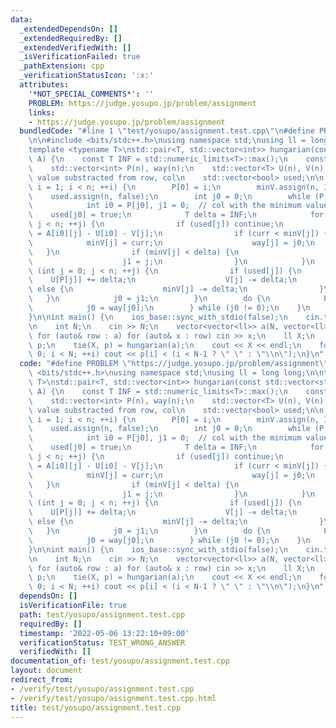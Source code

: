 ```yaml
---
data:
  _extendedDependsOn: []
  _extendedRequiredBy: []
  _extendedVerifiedWith: []
  _isVerificationFailed: true
  _pathExtension: cpp
  _verificationStatusIcon: ':x:'
  attributes:
    '*NOT_SPECIAL_COMMENTS*': ''
    PROBLEM: https://judge.yosupo.jp/problem/assignment
    links:
    - https://judge.yosupo.jp/problem/assignment
  bundledCode: "#line 1 \"test/yosupo/assignment.test.cpp\"\n#define PROBLEM \"https://judge.yosupo.jp/problem/assignment\"\
    \n\n#include <bits/stdc++.h>\nusing namespace std;\nusing ll = long long;\n\n\
    template <typename T>\nstd::pair<T, std::vector<int>> hungarian(const std::vector<std::vector<T>>&\
    \ A) {\n    const T INF = std::numeric_limits<T>::max();\n    const int n = A.size();\n\
    \    std::vector<int> P(n), way(n);\n    std::vector<T> U(n), V(n), minV;  //\
    \ value substracted from row, col\n    std::vector<bool> used;\n\n    for (int\
    \ i = 1; i < n; ++i) {\n        P[0] = i;\n        minV.assign(n, INF);\n    \
    \    used.assign(n, false);\n        int j0 = 0;\n        while (P[j0] != 0) {\n\
    \            int i0 = P[j0], j1 = 0;  // col with the minimum value\n        \
    \    used[j0] = true;\n            T delta = INF;\n            for (int j = 1;\
    \ j < n; ++j) {\n                if (used[j]) continue;\n                T curr\
    \ = A[i0][j] - U[i0] - V[j];\n                if (curr < minV[j]) {\n        \
    \            minV[j] = curr;\n                    way[j] = j0;\n             \
    \   }\n                if (minV[j] < delta) {\n                    delta = minV[j];\n\
    \                    j1 = j;\n                }\n            }\n            for\
    \ (int j = 0; j < n; ++j) {\n                if (used[j]) {\n                \
    \    U[P[j]] += delta;\n                    V[j] -= delta;\n                }\
    \ else {\n                    minV[j] -= delta;\n                }\n         \
    \   }\n            j0 = j1;\n        }\n        do {\n            P[j0] = P[way[j0]];\n\
    \            j0 = way[j0];\n        } while (j0 != 0);\n    }\n    return -V[0];\n\
    }\n\nint main() {\n    ios_base::sync_with_stdio(false);\n    cin.tie(nullptr);\n\
    \n    int N;\n    cin >> N;\n    vector<vector<ll>> a(N, vector<ll>(N));\n   \
    \ for (auto& row : a) for (auto& x : row) cin >> x;\n    ll X;\n    vector<int>\
    \ p;\n    tie(X, p) = hungarian(a);\n    cout << X << endl;\n    for (int i =\
    \ 0; i < N; ++i) cout << p[i] < (i < N-1 ? \" \" : \"\\n\");\n}\n"
  code: "#define PROBLEM \"https://judge.yosupo.jp/problem/assignment\"\n\n#include\
    \ <bits/stdc++.h>\nusing namespace std;\nusing ll = long long;\n\ntemplate <typename\
    \ T>\nstd::pair<T, std::vector<int>> hungarian(const std::vector<std::vector<T>>&\
    \ A) {\n    const T INF = std::numeric_limits<T>::max();\n    const int n = A.size();\n\
    \    std::vector<int> P(n), way(n);\n    std::vector<T> U(n), V(n), minV;  //\
    \ value substracted from row, col\n    std::vector<bool> used;\n\n    for (int\
    \ i = 1; i < n; ++i) {\n        P[0] = i;\n        minV.assign(n, INF);\n    \
    \    used.assign(n, false);\n        int j0 = 0;\n        while (P[j0] != 0) {\n\
    \            int i0 = P[j0], j1 = 0;  // col with the minimum value\n        \
    \    used[j0] = true;\n            T delta = INF;\n            for (int j = 1;\
    \ j < n; ++j) {\n                if (used[j]) continue;\n                T curr\
    \ = A[i0][j] - U[i0] - V[j];\n                if (curr < minV[j]) {\n        \
    \            minV[j] = curr;\n                    way[j] = j0;\n             \
    \   }\n                if (minV[j] < delta) {\n                    delta = minV[j];\n\
    \                    j1 = j;\n                }\n            }\n            for\
    \ (int j = 0; j < n; ++j) {\n                if (used[j]) {\n                \
    \    U[P[j]] += delta;\n                    V[j] -= delta;\n                }\
    \ else {\n                    minV[j] -= delta;\n                }\n         \
    \   }\n            j0 = j1;\n        }\n        do {\n            P[j0] = P[way[j0]];\n\
    \            j0 = way[j0];\n        } while (j0 != 0);\n    }\n    return -V[0];\n\
    }\n\nint main() {\n    ios_base::sync_with_stdio(false);\n    cin.tie(nullptr);\n\
    \n    int N;\n    cin >> N;\n    vector<vector<ll>> a(N, vector<ll>(N));\n   \
    \ for (auto& row : a) for (auto& x : row) cin >> x;\n    ll X;\n    vector<int>\
    \ p;\n    tie(X, p) = hungarian(a);\n    cout << X << endl;\n    for (int i =\
    \ 0; i < N; ++i) cout << p[i] < (i < N-1 ? \" \" : \"\\n\");\n}\n"
  dependsOn: []
  isVerificationFile: true
  path: test/yosupo/assignment.test.cpp
  requiredBy: []
  timestamp: '2022-05-06 13:22:10+09:00'
  verificationStatus: TEST_WRONG_ANSWER
  verifiedWith: []
documentation_of: test/yosupo/assignment.test.cpp
layout: document
redirect_from:
- /verify/test/yosupo/assignment.test.cpp
- /verify/test/yosupo/assignment.test.cpp.html
title: test/yosupo/assignment.test.cpp
---
```


